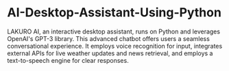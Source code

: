 # AI-Desktop-Assistant-Using-Python
LAKURO AI, an interactive desktop assistant, runs on Python and leverages OpenAI's GPT-3 library. This advanced chatbot offers users a seamless conversational experience. It employs voice recognition for input, integrates external APIs for live weather updates and news retrieval, and employs a text-to-speech engine for clear responses.
